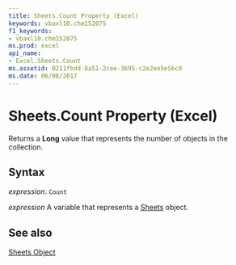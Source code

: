 ```yaml
---
title: Sheets.Count Property (Excel)
keywords: vbaxl10.chm152075
f1_keywords:
- vbaxl10.chm152075
ms.prod: excel
api_name:
- Excel.Sheets.Count
ms.assetid: 0211fbdd-8a51-2cee-3695-c2e2ee5e56c8
ms.date: 06/08/2017
---
```



# Sheets.Count Property (Excel)

Returns a  **Long** value that represents the number of objects in the collection.


## Syntax

 _expression_. `Count`

 _expression_ A variable that represents a [Sheets](./Excel.Sheets.md) object.


## See also


[Sheets Object](Excel.Sheets.md)

